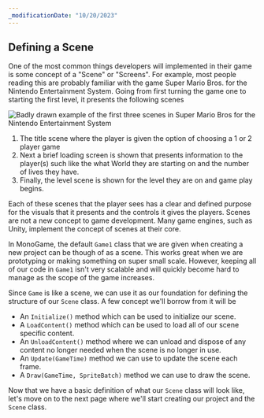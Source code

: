 ```yaml
---
_modificationDate: "10/20/2023"
---
```


## Defining a Scene

One of the most common things developers will implemented in their game is some concept of a "Scene" or "Screens".  For example, most people reading this are probably familiar with the game Super Mario Bros. for the Nintendo Entertainment System.  Going from first turning the game one to starting the first level, it presents the following scenes

![Badly drawn example of the first three scenes in Super Mario Bros for the Nintendo Entertainment System](~/images/tutorials/scenes/fake-mario.png)

1. The title scene where the player is given the option of choosing a 1 or 2 player game
2. Next a brief loading screen is shown that presents information to the player(s) such like the what World they are starting on and the number of lives they have.
3. Finally, the level scene is shown for the level they are on and game play begins.

Each of these scenes that the player sees has a clear and defined purpose for the visuals that it presents and the controls it gives the players.  Scenes are not a new concept to game development.  Many game engines, such as Unity, implement the concept of scenes at their core.

In MonoGame, the default `Game1` class that we are given when creating a new project can be though of as a scene.  This works great when we are prototyping or making something on super small scale.  However, keeping all of our code in `Game1` isn't very scalable and will quickly become hard to manage as the scope of the game increases.

Since `Game` is like a scene, we can use it as our foundation for defining the structure of our `Scene` class.  A few concept we'll borrow from it will be

- An `Initialize()` method which can be used to initialize our scene.
- A `LoadContent()` method which can be used to load all of our scene specific content.
- An `UnloadContent()` method where we can unload and dispose of any content no longer needed when the scene is no longer in use.
- An `Update(GameTime)` method we can use to update the scene each frame.
- A `Draw(GameTime, SpriteBatch)` method we can use to draw the scene.

Now that we have a basic definition of what our `Scene` class will look like, let's move on to the next page where we'll start creating our project and the `Scene` class.
